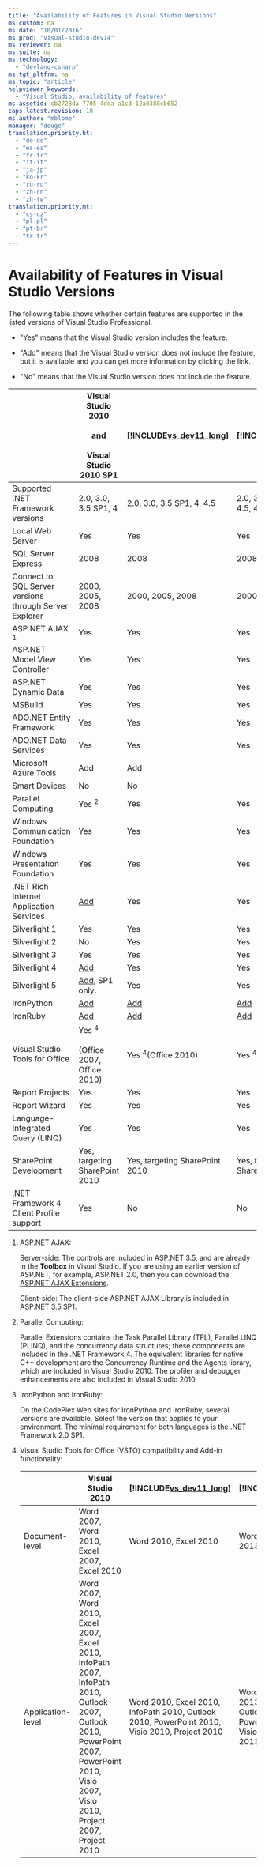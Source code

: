 ```yaml
---
title: "Availability of Features in Visual Studio Versions"
ms.custom: na
ms.date: "10/01/2016"
ms.prod: "visual-studio-dev14"
ms.reviewer: na
ms.suite: na
ms.technology: 
  - "devlang-csharp"
ms.tgt_pltfrm: na
ms.topic: "article"
helpviewer_keywords: 
  - "Visual Studio, availability of features"
ms.assetid: cb2728da-7705-4dea-a1c3-12a0388cb652
caps.latest.revision: 18
ms.author: "mblome"
manager: "douge"
translation.priority.ht: 
  - "de-de"
  - "es-es"
  - "fr-fr"
  - "it-it"
  - "ja-jp"
  - "ko-kr"
  - "ru-ru"
  - "zh-cn"
  - "zh-tw"
translation.priority.mt: 
  - "cs-cz"
  - "pl-pl"
  - "pt-br"
  - "tr-tr"
---
```

# Availability of Features in Visual Studio Versions
The following table shows whether certain features are supported in the listed versions of Visual Studio Professional.  
  
-   "Yes" means that the Visual Studio version includes the feature.  
  
-   "Add" means that the Visual Studio version does not include the feature, but it is available and you can get more information by clicking the link.  
  
-   "No" means that the Visual Studio version does not include the feature.  
  
||Visual Studio 2010<br /><br /> and<br /><br /> Visual Studio 2010 SP1|[!INCLUDE[vs_dev11_long](../codequality/includes/vs_dev11_long_md.md)]|[!INCLUDE[vs_dev12](../extensibility/includes/vs_dev12_md.md)]|  
|-|-----------------------------------------------------------|-------------------------------------------------------------------|--------------------------------------------------------------|  
|Supported .NET Framework versions|2.0, 3.0, 3.5 SP1, 4|2.0, 3.0, 3.5 SP1, 4, 4.5|2.0, 3.0, 3.5 SP1, 4, 4.5, 4.5.1|  
|Local Web Server|Yes|Yes|Yes|  
|SQL Server Express|2008|2008|2008|  
|Connect to SQL Server versions through Server Explorer|2000, 2005, 2008|2000, 2005, 2008|2000, 2005, 2008|  
|ASP.NET AJAX <sup>1</sup>|Yes|Yes|Yes|  
|ASP.NET Model View Controller|Yes|Yes|Yes|  
|ASP.NET Dynamic Data|Yes|Yes|Yes|  
|MSBuild|Yes|Yes|Yes|  
|ADO.NET Entity Framework|Yes|Yes|Yes|  
|ADO.NET Data Services|Yes|Yes|Yes|  
|Microsoft Azure Tools|Add|Add||  
|Smart Devices|No|No||  
|Parallel Computing|Yes <sup>2</sup>|Yes|Yes|  
|Windows Communication Foundation|Yes|Yes|Yes|  
|Windows Presentation Foundation|Yes|Yes|Yes|  
|.NET Rich Internet Application Services|[Add](http://go.microsoft.com/fwlink/?LinkID=230768)|Yes|Yes|  
|Silverlight 1|Yes|Yes|Yes|  
|Silverlight 2|No|Yes|Yes|  
|Silverlight 3|Yes|Yes|Yes|  
|Silverlight 4|[Add](http://go.microsoft.com/fwlink/?LinkID=153710)|Yes|Yes|  
|Silverlight 5|[Add](http://go.microsoft.com/fwlink/?LinkID=215392), SP1 only.|Yes|Yes|  
|IronPython|[Add](http://go.microsoft.com/fwlink/?LinkID=183863)|[Add](http://go.microsoft.com/fwlink/?LinkID=183863)|[Add](http://go.microsoft.com/fwlink/?LinkID=183863)|  
|IronRuby|[Add](http://go.microsoft.com/fwlink/?LinkID=183864)|[Add](http://go.microsoft.com/fwlink/?LinkID=183864)|[Add](http://go.microsoft.com/fwlink/?LinkID=183864)|  
|Visual Studio Tools for Office|Yes <sup>4</sup><br /><br /> (Office 2007, Office 2010)|Yes <sup>4</sup>(Office 2010)|Yes <sup>4</sup>(Office 2013)|  
|Report Projects|Yes|Yes|Yes|  
|Report Wizard|Yes|Yes|Yes|  
|Language-Integrated Query (LINQ)|Yes|Yes|Yes|  
|SharePoint Development|Yes, targeting SharePoint 2010|Yes, targeting SharePoint 2010|Yes, targeting SharePoint 2013|  
|.NET Framework 4 Client Profile support|Yes|No|No|  
  
1.  ASP.NET AJAX:  
  
     Server-side: The controls are included in ASP.NET 3.5, and are already in the **Toolbox** in Visual Studio. If you are using an earlier version of ASP.NET, for example, ASP.NET 2.0, then you can download the [ASP.NET AJAX Extensions](http://go.microsoft.com/fwlink/?LinkID=75360).  
  
     Client-side: The client-side ASP.NET AJAX Library is included in ASP.NET 3.5 SP1.  
  
2.  Parallel Computing:  
  
     Parallel Extensions contains the Task Parallel Library (TPL), Parallel LINQ (PLINQ), and the concurrency data structures; these components are included in the .NET Framework 4. The equivalent libraries for native C++ development are the Concurrency Runtime and the Agents library, which are included in Visual Studio 2010. The profiler and debugger enhancements are also included in Visual Studio 2010.  
  
3.  IronPython and IronRuby:  
  
     On the CodePlex Web sites for IronPython and IronRuby, several versions are available. Select the version that applies to your environment. The minimal requirement for both languages is the .NET Framework 2.0 SP1.  
  
4.  Visual Studio Tools for Office (VSTO) compatibility and Add-in functionality:  
  
    ||Visual Studio 2010|[!INCLUDE[vs_dev11_long](../codequality/includes/vs_dev11_long_md.md)]|[!INCLUDE[vs_dev12](../extensibility/includes/vs_dev12_md.md)]|  
    |-|------------------------|-------------------------------------------------------------------|--------------------------------------------------------------|  
    |Document-level|Word 2007, Word 2010, Excel 2007, Excel 2010|Word 2010, Excel 2010|Word 2013, Excel 2013|  
    |Application-level|Word 2007, Word 2010, Excel 2007, Excel 2010, InfoPath 2007, InfoPath 2010, Outlook 2007, Outlook 2010, PowerPoint 2007, PowerPoint 2010, Visio 2007, Visio 2010, Project 2007, Project 2010|Word 2010, Excel 2010, InfoPath 2010, Outlook 2010, PowerPoint 2010, Visio 2010, Project 2010|Word 2013, Excel 2013, InfoPath 2013, Outlook 2013, PowerPoint 2013, Visio 2013, Project 2013|